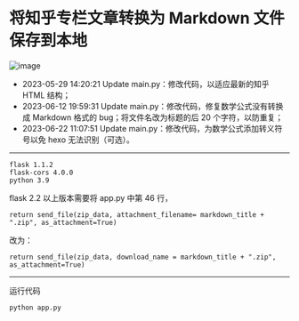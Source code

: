 # 将知乎专栏文章转换为 Markdown 文件保存到本地

![image](https://github.com/chenluda/zhihu-download/assets/45784833/60e0d85b-8f48-493f-ac1f-e87e2f0738a2)

* 2023-05-29 14:20:21 Update main.py：修改代码，以适应最新的知乎 HTML 结构；
* 2023-06-12 19:59:31 Update main.py：修改代码，修复数学公式没有转换成 Markdown 格式的 bug；将文件名改为标题的后 20 个字符，以防重复；
* 2023-06-22 11:07:51 Update main.py：修改代码，为数学公式添加转义符号以免 hexo 无法识别（可选）。

---
```
flask 1.1.2
flask-cors 4.0.0
python 3.9
```

flask 2.2 以上版本需要将 app.py 中第 46 行，

```
return send_file(zip_data, attachment_filename= markdown_title + ".zip", as_attachment=True)
```

改为：

```
return send_file(zip_data, download_name = markdown_title + ".zip", as_attachment=True)
```

---

运行代码
```
python app.py
```


